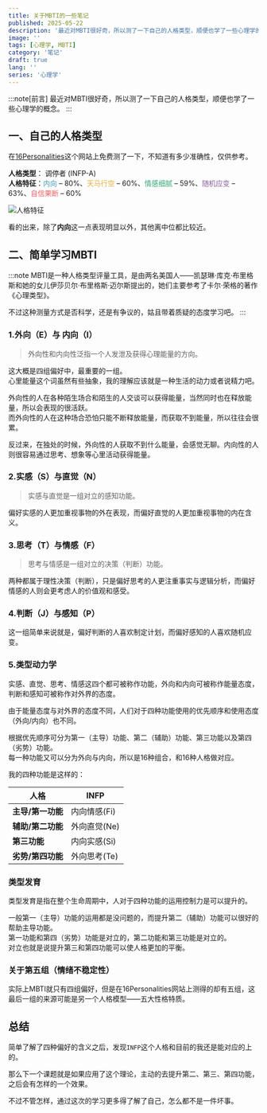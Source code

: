 ```yaml
---
title: 关于MBTI的一些笔记
published: 2025-05-22
description: '最近对MBTI很好奇，所以测了一下自己的人格类型，顺便也学了一些心理学的概念'
image: ''
tags: [心理学, MBTI]
category: '笔记'
draft: true 
lang: ''
series: '心理学'
---
```


:::note[前言]
最近对MBTI很好奇，所以测了一下自己的人格类型，顺便也学了一些心理学的概念。
:::

## 一、自己的人格类型

在[16Personalities](https://www.16personalities.com/)这个网站上免费测了一下，不知道有多少准确性，仅供参考。

**人格类型**： 调停者 (INFP-A)<br/>
**人格特征**：<span style="color: #4298b4;">内向</span> – 80%、<span style="color: #e4ae3a;">天马行空</span> – 60%、<span style="color: #33a474;">情感细腻</span> – 59%、<span style="color: #88619a;">随机应变</span> – 63%、<span style="color: #f25e62;">自信果断</span> – 60%

![人格特征](/MBTI.png "人格特征截图")

看的出来，除了**内向**这一点表现明显以外，其他离中位都比较近。

## 二、简单学习MBTI

:::note
MBTI是一种人格类型评量工具，是由两名美国人——凯瑟琳·库克·布里格斯和她的女儿伊莎贝尔·布里格斯·迈尔斯提出的，她们主要参考了卡尔·荣格的著作《心理类型》。

不过这种测量方式是否科学，还是有争议的，姑且带着质疑的态度学习吧。
:::

### 1.外向（E）与  内向（I）

>  外向性和内向性泛指一个人发泄及获得心理能量的方向。

这大概是四组偏好中，最重要的一组。<br>
心里能量这个词虽然有些抽象，我的理解应该就是一种生活的动力或者说精力吧。

外向性的人在各种陌生场合和陌生的人交谈可以获得能量，当然同时也在释放能量，所以会表现的很活跃。<br>
而外向性的人在这种场合恐怕只能不断释放能量，而获取不到能量，所以往往会很累。

反过来，在独处的时候，外向性的人获取不到什么能量，会感觉无聊。内向性的人则很容易通过思考、想象等心里活动获得能量。

### 2.实感（S）与直觉（N）
> 实感与直觉是一组对立的感知功能。

偏好实感的人更加重视事物的外在表现，而偏好直觉的人更加重视事物的内在含义。

### 3.思考（T）与情感（F）
> 思考与情感是一组对立的决策（判断）功能。

两种都属于理性决策（判断），只是偏好思考的人更注重事实与逻辑分析，而偏好情感的人则会更考虑人的价值观和感受。

### 4.判断（J）与感知（P）

这一组简单来说就是，偏好判断的人喜欢制定计划，而偏好感知的人喜欢随机应变。

### 5.类型动力学

实感、直觉、思考、情感这四个都可被称作功能，外向和内向可被称作能量态度，判断和感知可被称作对外界的态度。

由于能量态度与对外界的态度不同，人们对于四种功能使用的优先顺序和使用态度（外向/内向）也不同。

根据优先顺序可分为第一（主导）功能、第二（辅助）功能、第三功能以及第四（劣势）功能。<br>
每一种功能又可以分为外向与内向，所以是16种组合，和16种人格做对应。

我的四种功能是这样的：

| 人格              | INFP         |
| ----------------- | ------------ |
| **主导/第一功能** | 内向情感(Fi) |
| **辅助/第二功能** | 外向直觉(Ne) |
| **第三功能**      | 内向实感(Si) |
| **劣势/第四功能** | 外向思考(Te) |

### 类型发育

类型发育是指在整个生命周期中，人对于四种功能的运用控制力是可以提升的。

一般第一（主导）功能的运用都是没问题的，而提升第二（辅助）功能可以很好的帮助主导功能。<br>
第一功能和第四（劣势）功能是对立的，第二功能和第三功能是对立的。<br>
对立也就是说提升第三和第四功能可以使人格更加的平衡。

### 关于第五组（情绪不稳定性）

实际上MBTI就只有四组偏好，但是在16Personalities网站上测得的却有五组，这最后一组的来源可能是另一个人格模型——五大性格特质。

## 总结 

简单了解了四种偏好的含义之后，发现`INFP`这个人格和目前的我还是能对应的上的。

那么下一个课题就是如果应用了这个理论，主动的去提升第二、第三、第四功能，之后会有怎样的一个效果。

不过不管怎样，通过这次的学习更多得了解了自己，怎么都不是一件坏事。
